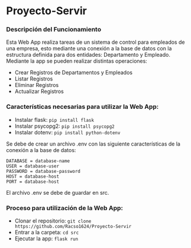 # Proyecto-Servir

### Descripción del Funcionamiento
Esta Web App realiza tareas de un sistema de control para empleados de una empresa, esto mediante una conexión a la base de datos con la estructura definida para dos entidades: Departamento y Empleado. Mediante la app se pueden realizar distintas operaciones:
- Crear Registros de Departamentos y Empleados
- Listar Registros
- Eliminar Registros
- Actualizar Registros

### Características necesarias para utilizar la Web App:
- Instalar flask: `pip install flask`
- Instalar psycopg2: `pip install psycopg2`
- Instalar dotenv: `pip install python-dotenv`
  
Se debe de crear un archivo .env con las siguiente características de la conexión a la base de datos:

```
DATABASE = database-name
USER = database-user
PASSWORD = database-password
HOST = database-host
PORT = database-host
```

El archivo .env se debe de guardar en src.

### Proceso para utilización de la Web App:
- Clonar el repositorio: `git clone https://github.com/Racso1624/Proyecto-Servir`
- Entrar a la carpeta: `cd src`
- Ejecutar la app: `flask run `
